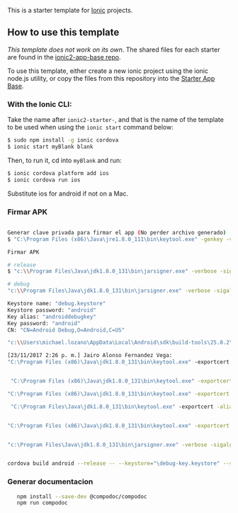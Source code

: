 This is a starter template for [Ionic](http://ionicframework.com/docs/) projects.

## How to use this template

*This template does not work on its own*. The shared files for each starter are found in the [ionic2-app-base repo](https://github.com/ionic-team/ionic2-app-base).

To use this template, either create a new ionic project using the ionic node.js utility, or copy the files from this repository into the [Starter App Base](https://github.com/ionic-team/ionic2-app-base).

### With the Ionic CLI:

Take the name after `ionic2-starter-`, and that is the name of the template to be used when using the `ionic start` command below:

```bash
$ sudo npm install -g ionic cordova
$ ionic start myBlank blank
```

Then, to run it, cd into `myBlank` and run:

```bash
$ ionic cordova platform add ios
$ ionic cordova run ios
```

Substitute ios for android if not on a Mac.

### Firmar APK
```sh

Generar clave privada para firmar el app (No perder archivo generado)
$ "C:\Program Files (x86)\Java\jre1.8.0_111\bin\keytool.exe" -genkey -v -keystore moteasy-release-key.keystore -alias motKey -keyalg RSA -keysize 2048 -validity 10000

Firmar APK

# release
$ "c:\\Program Files\Java\jdk1.8.0_131\bin\jarsigner.exe" -verbose -sigalg SHA1withRSA -digestalg SHA1 -keystore moteasy-release-key.keystore platforms\android\build\outputs\apk\android-release-unsigned.apk motkey

# debug
"c:\\Program Files\Java\jdk1.8.0_131\bin\jarsigner.exe" -verbose -sigalg SHA1withRSA -digestalg SHA1 -keystore debug.keystore platforms\android\build\outputs\apk\android-debug.apk androiddebugkey

Keystore name: "debug.keystore"
Keystore password: "android"
Key alias: "androiddebugkey"
Key password: "android"
CN: "CN=Android Debug,O=Android,C=US"

"c:\\Users\michael.lozano\AppData\Local\Android\sdk\build-tools\25.0.2\zipalign.exe" -v 4 platforms\android\build\outputs\apk\android-release-unsigned.apk MotEasy.apk

[‎23/‎11/‎2017 2:26 p. m.] Jairo Alonso Fernandez Vega: 
"C:\Program Files (x86)\Java\jdk1.8.0_131\bin\keytool.exe" -exportcert -alias mciganar -keystore my-dev-key.keystore | openssl sha1 -binary | openssl base64


 "C:\Program Files (x86)\Java\jdk1.8.0_131\bin\keytool.exe" -exportcert -list -v -alias debugkey -keystore "d:\MotEasy\MotEasy\debug-key.keystore"

"C:\Program Files (x86)\Java\jdk1.8.0_131\bin\keytool.exe" -exportcert -list -v -alias androiddebugkey -keystore "c:\Users\michael.lozano\.android\debug.keystore"

 "C:\Program Files\Java\jdk1.8.0_131\bin\keytool.exe" -exportcert -alias androiddebugkey -keystore %HOMEPATH%\.android\debug.keystore | openssl sha1 -binary | openssl base64


"C:\Program Files (x86)\Java\jdk1.8.0_131\bin\keytool.exe" -exportcert -alias debugKey -keystore debug-key.keystore | openssl sha1 -binary | openssl base64


"c:\Program Files\Java\jdk1.8.0_131\bin\jarsigner.exe" -verbose -sigalg SHA1withRSA -digestalg SHA1 -keystore debug-key.keystore platforms/android/build/outputs/apk/android-debug.apk debugKey


cordova build android --release -- --keystore="\debug-key.keystore" --storePassword=debugkey --alias=debugKey
 ```

 ### Generar documentacion
 ```sh
    npm install --save-dev @compodoc/compodoc
    npm run compodoc
 ```